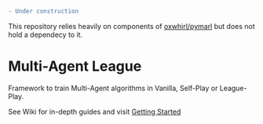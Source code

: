 ```diff
- Under construction
```
This repository relies heavily on components of [oxwhirl/pymarl](https://github.com/oxwhirl/pymarl) but does not hold a dependecy to it.

# Multi-Agent League 

Framework to train Multi-Agent algorithms in Vanilla, Self-Play or League-Play.

See Wiki for in-depth guides and visit [Getting Started](https://github.com/PMatthaei/ma-league/wiki/Getting-started)
